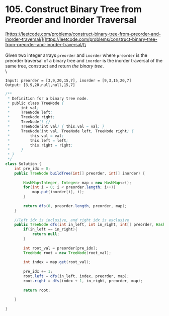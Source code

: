 # 105. Construct Binary Tree from Preorder and Inorder Traversal

[https://leetcode.com/problems/construct-binary-tree-from-preorder-and-inorder-traversal/](https://leetcode.com/problems/construct-binary-tree-from-preorder-and-inorder-traversal/)\
\
\
Given two integer arrays `preorder` and `inorder` where `preorder` is the preorder traversal of a binary tree and `inorder` is the inorder traversal of the same tree, construct and return _the binary tree_.\
\


```
Input: preorder = [3,9,20,15,7], inorder = [9,3,15,20,7]
Output: [3,9,20,null,null,15,7]
```

```java
/**
 * Definition for a binary tree node.
 * public class TreeNode {
 *     int val;
 *     TreeNode left;
 *     TreeNode right;
 *     TreeNode() {}
 *     TreeNode(int val) { this.val = val; }
 *     TreeNode(int val, TreeNode left, TreeNode right) {
 *         this.val = val;
 *         this.left = left;
 *         this.right = right;
 *     }
 * }
 */
class Solution {
    int pre_idx = 0;
    public TreeNode buildTree(int[] preorder, int[] inorder) {
        
        HashMap<Integer, Integer> map = new HashMap<>();
        for(int i = 0; i < preorder.length; i++){
            map.put(inorder[i], i);
        }
        
        return dfs(0, preorder.length, preorder, map);
    }
    
    //left idx is inclusive, and right idx is exclusive
    public TreeNode dfs(int in_left, int in_right, int[] preorder, HashMap<Integer, Integer> map){
        if(in_left == in_right){
            return null;
        }
        
        int root_val = preorder[pre_idx];
        TreeNode root = new TreeNode(root_val);
        
        int index = map.get(root_val);
        
        pre_idx += 1;
        root.left = dfs(in_left, index, preorder, map);
        root.right = dfs(index + 1, in_right, preorder, map);
        
        return root;
        
    }
    
}
```
